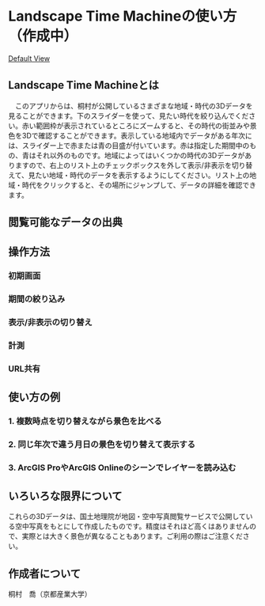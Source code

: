 # Landscape Time Machineの使い方（作成中）
[Default View](./images/default_screen.png)
## Landscape Time Machineとは
　このアプリからは、桐村が公開しているさまざまな地域・時代の3Dデータを見ることができます。下のスライダーを使って、見たい時代を絞り込んでください。赤い範囲枠が表示されているところにズームすると、その時代の街並みや景色を3Dで確認することができます。表示している地域内でデータがある年次には、スライダー上で赤または青の目盛が付いています。赤は指定した期間中のもの、青はそれ以外のものです。地域によってはいくつかの時代の3Dデータがありますので、右上のリスト上のチェックボックスを外して表示/非表示を切り替えて、見たい地域・時代のデータを表示するようにしてください。リスト上の地域・時代をクリックすると、その場所にジャンプして、データの詳細を確認できます。

## 閲覧可能なデータの出典

## 操作方法
### 初期画面
### 期間の絞り込み
### 表示/非表示の切り替え
### 計測
### URL共有

## 使い方の例
### 1. 複数時点を切り替えながら景色を比べる
### 2. 同じ年次で違う月日の景色を切り替えて表示する
### 3. ArcGIS ProやArcGIS Onlineのシーンでレイヤーを読み込む

## いろいろな限界について
これらの3Dデータは、国土地理院が地図・空中写真閲覧サービスで公開している空中写真をもとにして作成したものです。精度はそれほど高くはありませんので、実際とは大きく景色が異なることもあります。ご利用の際はご注意ください。


## 作成者について
桐村　喬（京都産業大学）

